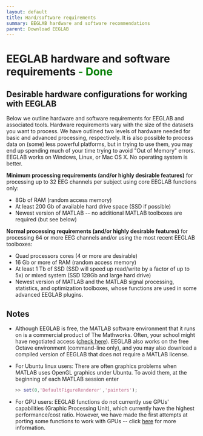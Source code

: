 ```yaml
---
layout: default
title: Hard/software requirements
summary: EEGLAB hardware and software recommendations
parent: Download EEGLAB
---
```

EEGLAB hardware and software requirements <span style="color: green"> - Done</span>
====

Desirable hardware configurations for working with EEGLAB
---------------------------------------------------------

Below we outline hardware and software requirements for EEGLAB and
associated tools. Hardware requirements vary with the size of the
datasets you want to process. We have outlined two levels of hardware
needed for basic and advanced processing, respectively. It is also
possible to process data on (some) less powerful platforms, but in trying
to use them, you may end up spending much of your time trying to avoid
"Out of Memory" errors. EEGLAB works on Windows, Linux, or Mac OS X. No
operating system is better.

**Minimum processing requirements (and/or highly desirable features)**
for processing up to 32 EEG channels per subject using core EEGLAB
functions only:

-   8Gb of RAM (random access memory)
-   At least 200 Gb of available hard drive space (SSD if possible)
-   Newest version of MATLAB -- no additional MATLAB toolboxes are
    required (but see below)

**Normal processing requirements (and/or highly desirable features)**
for processing 64 or more EEG channels and/or using the most recent
EEGLAB toolboxes:

-   Quad processors cores (4 or more are desirable) 
-   16 Gb or more of RAM (random access memory)
-   At least 1 Tb of SSD (SSD will speed up read/write by a factor of up
    to 5x) or mixed system (SSD 128Gb and large hard drive)
-   Newest version of MATLAB and the MATLAB signal processing, statistics, and optimization
    toolboxes, whose functions are used in some advanced EEGLAB plugins.

Notes
-----

-   Although EEGLAB is free, the MATLAB software environment that it
    runs on is a commercial product of The Mathworks. Often, your school might have negotiated access ([check here](https://www.mathworks.com/academia/tah-support-program/eligibility.html)). EEGLAB also works on the free Octave environment (command-line only), and you may also download a compiled version of EEGLAB that does not require a MATLAB license. 
    
-   For Ubuntu linux users: There are often graphics problems when
    MATLAB uses OpenGL graphics under Ubuntu. To avoid them, at the
    beginning of each MATLAB session enter

    ``` matlab
    >> set(0,'DefaultFigureRenderer','painters');
    ```

-   For GPU users: EEGLAB functions do not currently use GPUs' capabilities (Graphic Processing Unit), which currently have the
    highest performance/cost ratio. However, we have made the first attempts
    at porting some functions to work with GPUs -- click
    [here](/others/EEGLAB_and_high_performance_computing.html#running-eeglab-on-gpus-graphic-processing-units) for more information.
